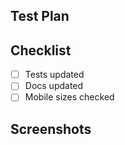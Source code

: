 <!-- Summary: Put your summary here -->

## Test Plan

<!-- What steps need to be taken to verify this works as expected? -->

## Checklist

- [ ] Tests updated
- [ ] Docs updated
- [ ] Mobile sizes checked

## Screenshots

<!-- If what you're changing is within the app, please show before/after.
You can provide a video as well if that makes more sense -->
